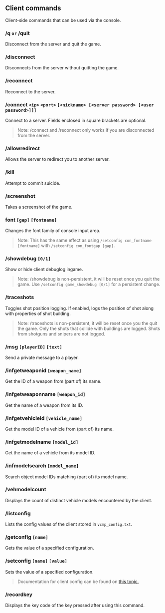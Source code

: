 ## Client commands
Client-side commands that can be used via the console.

### /q `or` /quit
Disconnect from the server and quit the game.

### /disconnect
Disconnects from the server without quitting the game.

### /reconnect
Reconnect to the server.

### /connect `<ip>` `<port>` `[<nickname> [<server password> [<user password>]]]`
Connect to a server. Fields enclosed in square brackets are optional.

> Note: /connect and /reconnect only works if you are disconnected from the server.

### /allowredirect
Allows the server to redirect you to another server.

### /kill
Attempt to commit suicide.

### /screenshot
Takes a screenshot of the game.

### font `[gap]` `[fontname]`
Changes the font family of console input area.

> Note: This has the same effect as using `/setconfig con_fontname [fontname]` with `/setconfig con_fontgap [gap]`.

### /showdebug `[0/1]`
Show or hide client debuglog ingame.

> Note: /showdebug is non-persistent, it will be reset once you quit the game. Use `/setconfig game_showdebug [0/1]` for a persistent change.

### /traceshots
Toggles shot position logging. If enabled, logs the position of shot along with properties of shot building.

> Note: /traceshots is non-persistent, it will be reset once you the quit the game. Only the shots that collide with buildings are logged. Shots from shotguns and snipers are not logged.

### /msg `[playerID]` `[text]`
Send a private message to a player.

### /infgetweaponid `[weapon_name]`
Get the ID of a weapon from (part of) its name.

### /infgetweaponname `[weapon_id]`
Get the name of a weapon from its ID.

### /infgetvehicleid `[vehicle_name]`
Get the model ID of a vehicle from (part of) its name.

### /infgetmodelname `[model_id]`
Get the name of a vehicle from its model ID.

### /infmodelsearch `[model_name]`
Search object model IDs matching (part of) its model name.

### /vehmodelcount
Displays the count of distinct vehicle models encountered by the client.

### /listconfig
Lists the config values of the client stored in `vcmp_config.txt`.

### /getconfig `[name]`
Gets the value of a specified configuration.

### /setconfig `[name]` `[value]`
Sets the value of a specified configuration.

> Documentation for client config can be found on [this topic.](https://forum.vc-mp.org/?topic=12.0)

### /recordkey
Displays the key code of the key pressed after using this command.
